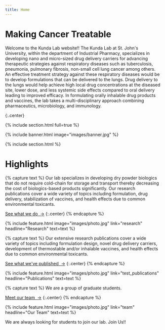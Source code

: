 ```yaml
---
title: Home
---
```


# Making Cancer Treatable

Welcome to the Kunda Lab website!!
The Kunda Lab at St. John's University, within the department of Industrial Pharmacy, specializes in developing nano and micro-sized drug delivery carriers for advancing therapeutic strategies against respiratory diseases such as tuberculosis, pneumonia, pulmonary fibrosis, non-small cell lung cancer among others. An effective treatment strategy against these respiratory diseases would be to develop formulations that can be delivered to the lungs. Drug delivery to the lungs would help achieve high local drug concentrations at the diseased site, lower dose, and less systemic side effects compared to oral delivery leading to improved efficacy. In formulating orally inhalable drug products and vaccines, the lab takes a multi-disciplinary approach combining pharmaceutics, microbiology, and immunology.
<!---{%
  include link.html
  type="github"
  icon=""
  text="See the template on GitHub"
  link="greenelab/lab-website-template"
  style="button"
%}
{%
  include link.html
  type="docs"
  icon=""
  text="See the documentation"
  link="https://github.com/greenelab/lab-website-template/wiki"
  style="button"
%} -->
{:.center}

{% include section.html full=true %}

{% include banner.html image="images/banner.jpg" %}

{% include section.html %}

# Highlights

{% capture text %}
Our lab specializes in developing dry powder biologics that do not require cold-chain for storage and transport thereby decreasing the cost of biologics-based products significantly. Our research publications cover a wide variety of topics including formulation, drug delivery, stabilization of vaccines, and health effects due to common environmental toxicants.


[See what we do &nbsp;→](research)
{:.center}
{% endcapture %}

{%
  include feature.html
  image="images/photo.jpg"
  link="research"
  headline="Research"
  text=text
%}



{% capture text %}
Our extensive research publications cover a wide variety of topics including formulation design, novel drug delivery carriers, development of thermostable and/or inhalable vaccines, and health effects due to common environmental toxicants.

[See what we've published &nbsp;→](test_publications)
{:.center}
{% endcapture %}

{%
  include feature.html
  image="images/photo.jpg"
  link="test_publications"
  headline="Publications"
  text=text
%}

{% capture text %}
We are a group of graduate students. 

[Meet our team &nbsp;→](team)
{:.center}
{% endcapture %}

{%
  include feature.html
  image="images/photo.jpg"
  link="team"
  headline="Our Team"
  text=text
%}


We are always looking for students to join our lab. Join Us!! 

